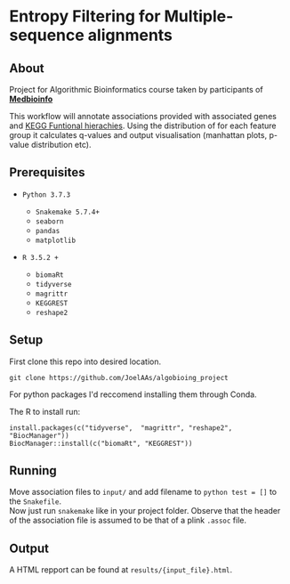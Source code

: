 # Entropy Filtering for Multiple-sequence alignments
## About
Project for Algorithmic Bioinformatics course taken by participants of [**Medbioinfo**](http://www.medbioinfo.se/)

This workflow will annotate associations provided with associated genes and [KEGG Funtional hierachies](https://www.genome.jp/kegg/kegg3b.html). Using the distribution of for each feature group it calculates q-values and output visualisation (manhattan plots, p-value distribution etc). 


## Prerequisites
+ `Python 3.7.3`
  + `Snakemake 5.7.4+`
  + `seaborn`
  + `pandas`
  + `matplotlib`

+ `R 3.5.2 +`
  + `biomaRt`
  + `tidyverse`
  + `magrittr`
  + `KEGGREST`
  + `reshape2`


## Setup
First clone this repo into desired location.
```
git clone https://github.com/JoelAAs/algobioing_project 
```

For python packages I'd reccomend installing them through Conda.

The R to install run:
```{r}
install.packages(c("tidyverse",  "magrittr", "reshape2", "BiocManager"))
BiocManager::install(c("biomaRt", "KEGGREST"))
``` 


## Running
Move association files to `input/` and add filename to `python test = []` to the `Snakefile`.  
Now just run `snakemake` like in your project folder. Observe that the header of the association file is assumed to be that of a plink `.assoc` file.

## Output
A HTML repport can be found at `results/{input_file}.html`.

